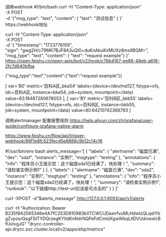 调用webhook
#!/bin/bash
curl -H "Content-Type: application/json" \
-X POST \
-d '{"msg_type": "text",
     "content": {
         "text": "测试信息"
     }
    }' \
https://webhook地址


curl -H "Content-Type: application/json" \
-X POST \
-d '{
    "timestamp": "1723776159",     
    "sign": "gwg2H/c79MK7BJF8A3uQl0+duKnAbuKxMUXz8ms9BQM=", 
    "msg_type": "text",
    "content": { "text": "request example"}
  }' \
https://open.feishu.cn/open-apis/bot/v2/hook/c76b4167-ee86-48eb-a616-2fc7d640bfba

{"msg_type":"text","content":{"text":"request example"}}

[ var='B0' metric='百科A区_bka54' labels={device=/dev/md127, fstype=xfs, idc=百科A区, instance=bka54, job=system, mountpoint=/data} value=83.18487280678053 ], [ var='B1' metric='百科B区_bkb55' labels={device=/dev/md127, fstype=xfs, idc=百科B区, instance=bkb55, job=system, mountpoint=/data} value=80.64210742368793 ]


调用alertmanager 
配置报警规则
https://help.aliyun.com/zh/grafana/user-guide/configure-grafana-native-alarm


https://www.feishu.cn/flow/api/trigger-webhook/66f1e8fc523fecd5e8886c9b12c14c16


#!/usr/bin/env bash
alerts_message='[
  {
    "labels": {
       "alertname": "磁盘已满",
       "dev": "sda1",
       "instance": "实例1",
       "msgtype": "testing"
     },
     "annotations": {
        "info": "程序员小王提示您：这个磁盘sda1已经满了，快处理！",
        "summary": "请检查实例示例1"
      }
  },
  {
    "labels": {
       "alertname": "磁盘已满",
       "dev": "sda2",
       "instance": "实例1",
       "msgtype": "testing"
     },
     "annotations": {
        "info": "程序员小王提示您：这个磁盘sda2已经满了，快处理！",
        "summary": "请检查实例示例1",
        "runbook": "以下链接http://test-url应该是可点击的"
      }
  }
]'


curl -XPOST -d"$alerts_message" http://127.0.0.1:9093/api/v1/alerts




curl -H "Authorization: Bearer B235f8A2565346e4A7fC253D810983b0TCWCUDaxirfvuMLHdwlzQLqeIYbgZvpzsrQsgFSITYDQrzegKYIIdKnNdrNQFeFdCmIdXgwWbqLtlDVUdroeslcBfUvIvgJG" "drycc-controller-api.drycc.svc.cluster.local/v2/apps/ehp/metrics"
